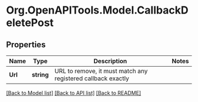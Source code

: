 
# Org.OpenAPITools.Model.CallbackDeletePost

## Properties

Name | Type | Description | Notes
------------ | ------------- | ------------- | -------------
**Url** | **string** | URL to remove, it must match any registered callback exactly | 

[[Back to Model list]](../README.md#documentation-for-models)
[[Back to API list]](../README.md#documentation-for-api-endpoints)
[[Back to README]](../README.md)

